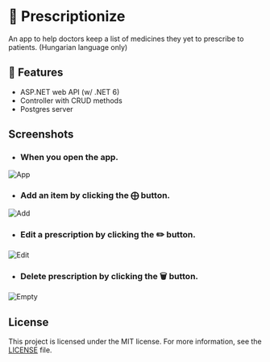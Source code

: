 # 💊 Prescriptionize

An app to help doctors keep a list of medicines they yet to prescribe to patients. (Hungarian language only)

## 🎯 Features

- ASP.NET web API (w/ .NET 6)
- Controller with CRUD methods
- Postgres server

## Screenshots

- ### When you open the app.

![App](https://user-images.githubusercontent.com/50715221/188009644-581a1068-2c4a-4bb9-bf62-e89f5ce7ed8e.png)

- ### Add an item by clicking the ⨁ button.

![Add](https://user-images.githubusercontent.com/50715221/188009633-e376317a-1bac-4f31-815a-4c900466cbad.png)

- ### Edit a prescription by clicking the ✏️ button.

![Edit](https://user-images.githubusercontent.com/50715221/188009654-dee67476-c667-4390-b3e6-79dc86438323.png)


- ### Delete prescription by clicking the 🗑 button.

![Empty](https://user-images.githubusercontent.com/50715221/188009562-602aad67-7c0c-464b-a4db-5afc045204b9.png)

## License
This project is licensed under the MIT license. For more information, see the [LICENSE](https://github.com/ati-n/prescriptionize/blob/master/LICENSE) file.
